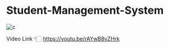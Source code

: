# Student-Management-System

![c](https://user-images.githubusercontent.com/102160977/174480512-e24271af-6f59-4897-bd3d-752c5e04562e.JPG)
 
Video Link 👇🏻
https://youtu.be/rAYwB8vZHrk

